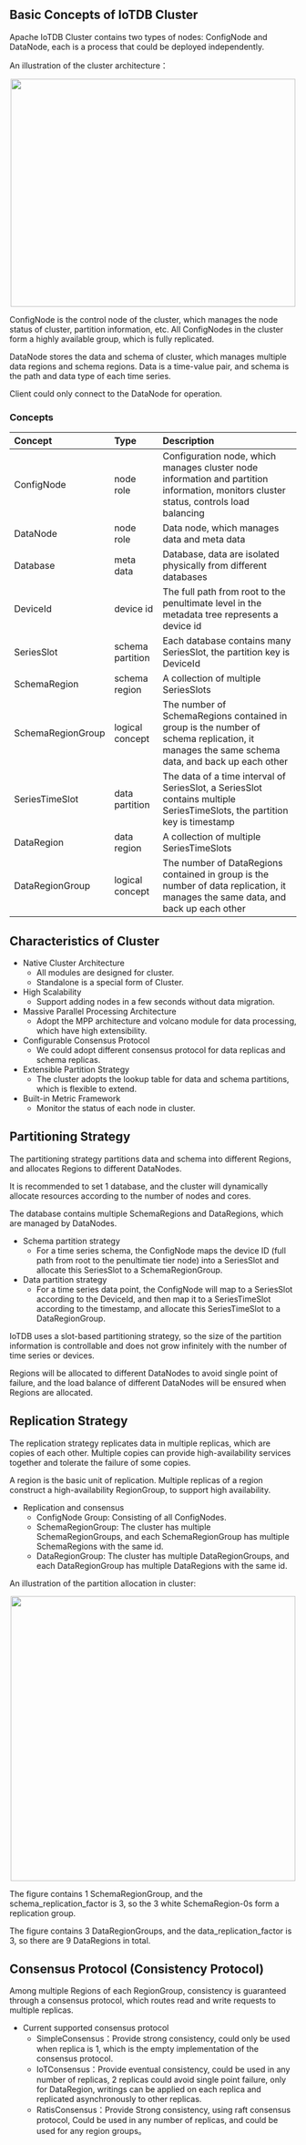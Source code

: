 <!--

```
Licensed to the Apache Software Foundation (ASF) under one
or more contributor license agreements.  See the NOTICE file
distributed with this work for additional information
regarding copyright ownership.  The ASF licenses this file
to you under the Apache License, Version 2.0 (the
"License"); you may not use this file except in compliance
with the License.  You may obtain a copy of the License at

    http://www.apache.org/licenses/LICENSE-2.0

Unless required by applicable law or agreed to in writing,
software distributed under the License is distributed on an
"AS IS" BASIS, WITHOUT WARRANTIES OR CONDITIONS OF ANY
KIND, either express or implied.  See the License for the
specific language governing permissions and limitations
under the License.
```

-->

## Basic Concepts of IoTDB Cluster

Apache IoTDB Cluster contains two types of nodes: ConfigNode and DataNode, each is a process that could be deployed independently.

An illustration of the cluster architecture：

<img style="width:100%; max-width:500px; max-height:400px; margin-left:auto; margin-right:auto; display:block;" src="https://github.com/apache/iotdb-bin-resources/blob/main/docs/UserGuide/Cluster/Architecture.png?raw=true">

ConfigNode is the control node of the cluster, which manages the node status of cluster, partition information, etc. All ConfigNodes in the cluster form a highly available group, which is fully replicated.

DataNode stores the data and schema of cluster, which manages multiple data regions and schema regions. Data is a time-value pair, and schema is the path and data type of each time series.

Client could only connect to the DataNode for operation.

### Concepts

| Concept           | Type                             | Description                                                                                                                                 |
|:------------------|:---------------------------------|:--------------------------------------------------------------------------------------------------------------------------------------------|
| ConfigNode        | node role                        | Configuration node, which manages cluster node information and partition information, monitors cluster status, controls load balancing      |
| DataNode          | node role                        | Data node, which manages data and meta data                                                                                                 |
| Database          | meta data                        | Database, data are isolated physically from different databases                                                                             |
| DeviceId          | device id                        | The full path from root to the penultimate level in the metadata tree represents a device id                                                |
| SeriesSlot        | schema partition                 | Each database contains many SeriesSlot, the partition key is DeviceId                                                                       |
| SchemaRegion      | schema region                    | A collection of multiple SeriesSlots                                                                                                        |
| SchemaRegionGroup | logical concept                  | The number of SchemaRegions contained in group is the number of schema replication, it manages the same schema data, and back up each other |
| SeriesTimeSlot    | data partition                   | The data of a time interval of SeriesSlot, a SeriesSlot contains multiple SeriesTimeSlots, the partition key is timestamp                   |
| DataRegion        | data region                      | A collection of multiple SeriesTimeSlots                                                                                                    |
| DataRegionGroup   | logical concept                  | The number of DataRegions contained in group is the number of data replication, it manages the same data, and back up each other            |

## Characteristics of Cluster

* Native Cluster Architecture
    * All modules are designed for cluster.
    * Standalone is a special form of Cluster.
* High Scalability
    * Support adding nodes in a few seconds without data migration.
* Massive Parallel Processing Architecture
    * Adopt the MPP architecture and volcano module for data processing, which have high extensibility.
* Configurable Consensus Protocol
    * We could adopt different consensus protocol for data replicas and schema replicas.
* Extensible Partition Strategy
    * The cluster adopts the lookup table for data and schema partitions, which is flexible to extend.
* Built-in Metric Framework
    * Monitor the status of each node in cluster.

## Partitioning Strategy

The partitioning strategy partitions data and schema into different Regions, and allocates Regions to different DataNodes.

It is recommended to set 1 database, and the cluster will dynamically allocate resources according to the number of nodes and cores.

The database contains multiple SchemaRegions and DataRegions, which are managed by DataNodes.

* Schema partition strategy 
    * For a time series schema, the ConfigNode maps the device ID (full path from root to the penultimate tier node) into a SeriesSlot and allocate this SeriesSlot to a SchemaRegionGroup.
* Data partition strategy
    * For a time series data point, the ConfigNode will map to a SeriesSlot according to the DeviceId, and then map it to a SeriesTimeSlot according to the timestamp, and allocate this SeriesTimeSlot to a DataRegionGroup.
  
IoTDB uses a slot-based partitioning strategy, so the size of the partition information is controllable and does not grow infinitely with the number of time series or devices.

Regions will be allocated to different DataNodes to avoid single point of failure, and the load balance of different DataNodes will be ensured when Regions are allocated.

## Replication Strategy

The replication strategy replicates data in multiple replicas, which are copies of each other. Multiple copies can provide high-availability services together and tolerate the failure of some copies.

A region is the basic unit of replication. Multiple replicas of a region construct a high-availability RegionGroup, to support high availability.

* Replication and consensus
  * ConfigNode Group: Consisting of all ConfigNodes.
  * SchemaRegionGroup: The cluster has multiple SchemaRegionGroups, and each SchemaRegionGroup has multiple SchemaRegions with the same id.
  * DataRegionGroup: The cluster has multiple DataRegionGroups, and each DataRegionGroup has multiple DataRegions with the same id.

An illustration of the partition allocation in cluster:

<img style="width:100%; max-width:500px; max-height:500px; margin-left:auto; margin-right:auto; display:block;" src="https://github.com/apache/iotdb-bin-resources/blob/main/docs/UserGuide/Cluster/Data-Partition.png?raw=true">

The figure contains 1 SchemaRegionGroup, and the schema_replication_factor is 3, so the 3 white SchemaRegion-0s form a replication group.

The figure contains 3 DataRegionGroups, and the data_replication_factor is 3, so there are 9 DataRegions in total.

## Consensus Protocol (Consistency Protocol)

Among multiple Regions of each RegionGroup, consistency is guaranteed through a consensus protocol, which routes read and write requests to multiple replicas.

* Current supported consensus protocol
  * SimpleConsensus：Provide strong consistency, could only be used when replica is 1, which is the empty implementation of the consensus protocol.
  * IoTConsensus：Provide eventual consistency, could be used in any number of replicas, 2 replicas could avoid single point failure, only for DataRegion, writings can be applied on each replica and replicated asynchronously to other replicas.
  * RatisConsensus：Provide Strong consistency, using raft consensus protocol, Could be used in any number of replicas, and could be used for any region groups。
